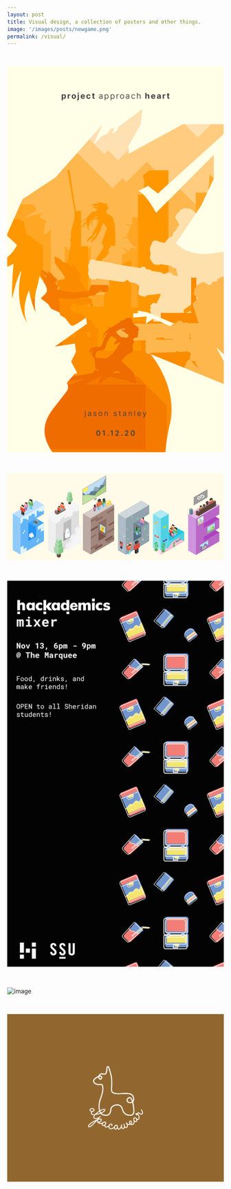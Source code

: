 ```yaml
---
layout: post
title: Visual design, a collection of posters and other things.
image: '/images/posts/newgame.png'
permalink: /visual/
---
```


<br>

![image](/images/posts/visual1.gif)

<br>

![image](/images/posts/visual2.gif)

<br>

![image](/images/posts/visual3.png)

<br>

![image](/images/posts/visual4.jpg)

<br>

![image](/images/posts/visual5.png)

<br>
